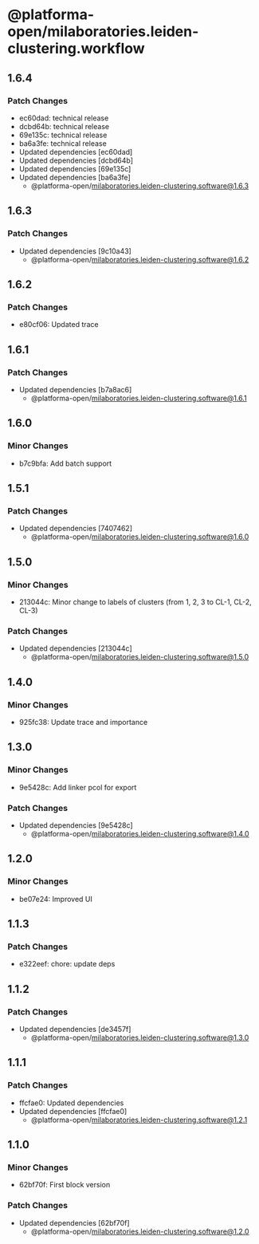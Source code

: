 # @platforma-open/milaboratories.leiden-clustering.workflow

## 1.6.4

### Patch Changes

- ec60dad: technical release
- dcbd64b: technical release
- 69e135c: technical release
- ba6a3fe: technical release
- Updated dependencies [ec60dad]
- Updated dependencies [dcbd64b]
- Updated dependencies [69e135c]
- Updated dependencies [ba6a3fe]
  - @platforma-open/milaboratories.leiden-clustering.software@1.6.3

## 1.6.3

### Patch Changes

- Updated dependencies [9c10a43]
  - @platforma-open/milaboratories.leiden-clustering.software@1.6.2

## 1.6.2

### Patch Changes

- e80cf06: Updated trace

## 1.6.1

### Patch Changes

- Updated dependencies [b7a8ac6]
  - @platforma-open/milaboratories.leiden-clustering.software@1.6.1

## 1.6.0

### Minor Changes

- b7c9bfa: Add batch support

## 1.5.1

### Patch Changes

- Updated dependencies [7407462]
  - @platforma-open/milaboratories.leiden-clustering.software@1.6.0

## 1.5.0

### Minor Changes

- 213044c: Minor change to labels of clusters (from 1, 2, 3 to CL-1, CL-2, CL-3)

### Patch Changes

- Updated dependencies [213044c]
  - @platforma-open/milaboratories.leiden-clustering.software@1.5.0

## 1.4.0

### Minor Changes

- 925fc38: Update trace and importance

## 1.3.0

### Minor Changes

- 9e5428c: Add linker pcol for export

### Patch Changes

- Updated dependencies [9e5428c]
  - @platforma-open/milaboratories.leiden-clustering.software@1.4.0

## 1.2.0

### Minor Changes

- be07e24: Improved UI

## 1.1.3

### Patch Changes

- e322eef: chore: update deps

## 1.1.2

### Patch Changes

- Updated dependencies [de3457f]
  - @platforma-open/milaboratories.leiden-clustering.software@1.3.0

## 1.1.1

### Patch Changes

- ffcfae0: Updated dependencies
- Updated dependencies [ffcfae0]
  - @platforma-open/milaboratories.leiden-clustering.software@1.2.1

## 1.1.0

### Minor Changes

- 62bf70f: First block version

### Patch Changes

- Updated dependencies [62bf70f]
  - @platforma-open/milaboratories.leiden-clustering.software@1.2.0
